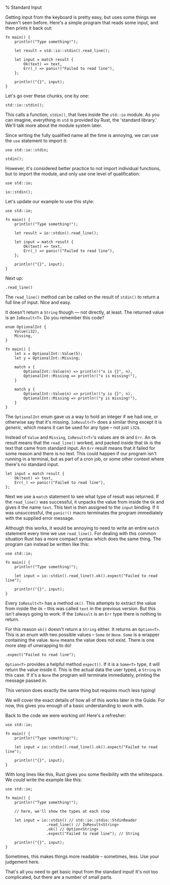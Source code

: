 % Standard Input

Getting input from the keyboard is pretty easy, but uses some things
we haven't seen before. Here's a simple program that reads some input,
and then prints it back out:

```{rust,ignore}
fn main() {
    println!("Type something!");

    let result = std::io::stdin().read_line();

    let input = match result {
        Ok(text) => text,
        Err(_) => panic!("Failed to read line"),
    };

    println!("{}", input);
}
```

Let's go over these chunks, one by one:

```{rust,ignore}
std::io::stdin();
```

This calls a function, `stdin()`, that lives inside the `std::io` module. As
you can imagine, everything in `std` is provided by Rust, the 'standard
library.' We'll talk more about the module system later.

Since writing the fully qualified name all the time is annoying, we can use
the `use` statement to import it:

```{rust}
use std::io::stdin;

stdin();
```

However, it's considered better practice to not import individual functions, but
to import the module, and only use one level of qualification:

```{rust}
use std::io;

io::stdin();
```

Let's update our example to use this style:

```{rust,ignore}
use std::io;

fn main() {
    println!("Type something!");

    let result = io::stdin().read_line();

    let input = match result {
        Ok(text) => text,
        Err(_) => panic!("Failed to read line"),
    };

    println!("{}", input);
}
```

Next up:

```{rust,ignore}
.read_line()
```

The `read_line()` method can be called on the result of `stdin()` to return
a full line of input. Nice and easy.

It doesn't return a `String` though — not directly, at least. The returned value
is an `IoResult<T>`. Do you remember this code?

```{rust}
enum OptionalInt {
    Value(i32),
    Missing,
}

fn main() {
    let x = OptionalInt::Value(5);
    let y = OptionalInt::Missing;

    match x {
        OptionalInt::Value(n) => println!("x is {}", n),
        OptionalInt::Missing => println!("x is missing!"),
    }

    match y {
        OptionalInt::Value(n) => println!("y is {}", n),
        OptionalInt::Missing => println!("y is missing!"),
    }
}
```

The `OptionalInt` enum gave us a way to hold an integer if we had one, or
otherwise say that it's missing. `IoResult<T>` does a similar thing except it is
*generic*, which means it can be used for any type – not just `i32`s.

Instead of `Value` and `Missing`, `IoResult<T>`'s values are `Ok` and `Err`. An
`Ok` result means that the `read_line()` worked, and packed inside that `Ok` is
the text that came from standard input. An `Err` result means that it failed for
some reason and there is no text. This could happen if our program isn't running
in a terminal, but as part of a cron job, or some other context where there's no
standard input.

```{rust,ignore}
let input = match result {
    Ok(text) => text,
    Err(_) => panic!("Failed to read line"),
};
```

Next we use a `match` statement to see what type of result was returned. If the
`read_line()` was successful, it unpacks the value from inside the `Ok` and gives
it the name `text`. This text is then assigned to the `input` binding. If it was
unsuccessful, the `panic!()` macro terminates the program immediately with the
supplied error message.

Although this works, it would be annoying to need to write an entire `match`
statement every time we use `read_line()`. For dealing with this common
situation Rust has a more compact syntax which does the same thing. The
program can instead be written like this:

```{rust,ignore}
use std::io;

fn main() {
    println!("Type something!");

    let input = io::stdin().read_line().ok().expect("Failed to read line");

    println!("{}", input);
}
```

Every `IoResult<T>` has a method `ok()`. This attempts to extract the value from
inside the `Ok` – this was called `text` in the previous version. But this isn't
always going to work. If the `IoResult` is an `Err` type there is nothing to
return.

For this reason `ok()` doesn't return a `String` either. It returns an
`Option<T>`. This is an enum with two possible values – `Some` or `None`. `Some`
is a wrapper containing the value. `None` means the value does not exist. There
is one more step of unwrapping to do!

```{rust,ignore}
.expect("Failed to read line");
```

`Option<T>` provides a helpful method `expect()`. If it is a `Some<T>` type, it
will return the value inside it. This is the actual data the user typed, a
`String` in this case. If it's a `None` the program will terminate immediately,
printing the message passed in.

This version does exactly the same thing but requires much less typing!

We will cover the exact details of how all of this works later in the Guide.
For now, this gives you enough of a basic understanding to work with.

Back to the code we were working on! Here's a refresher:

```{rust,ignore}
use std::io;

fn main() {
    println!("Type something!");

    let input = io::stdin().read_line().ok().expect("Failed to read line");

    println!("{}", input);
}
```

With long lines like this, Rust gives you some flexibility with the whitespace.
We _could_ write the example like this:

```{rust,ignore}
use std::io;

fn main() {
    println!("Type something!");

    // here, we'll show the types at each step

    let input = io::stdin() // std::io::stdio::StdinReader
                  .read_line() // IoResult<String>
                  .ok() // Option<String>
                  .expect("Failed to read line"); // String

    println!("{}", input);
}
```

Sometimes, this makes things more readable – sometimes, less. Use your judgement
here.

That's all you need to get basic input from the standard input! It's not too
complicated, but there are a number of small parts.
